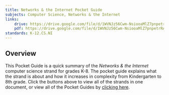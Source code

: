 ```yaml
---
title: Networks & the Internet Pocket Guide
subjects: Computer Science, Networks & the Internet
links:
    drive: https://drive.google.com/file/d/1WVNJz56Cwm-NsiooaMlZ7pnpetrRA3OV/view?usp=sharing
    pdf: https://drive.google.com/file/d/1WVNJz56Cwm-NsiooaMlZ7pnpetrRA3OV/view?usp=sharing
standards: K-12.CS.NI
---
```


## Overview

This Pocket Guide is a quick summary of the *Networks & the Internet* computer science strand for grades K-8. The pocket guide explains what the strand is about and how it increases in complexity from Kindergarten to 8th grade. Click the buttons above to view all of the strands in one document, or view all of the Pocket Guides by [clicking here](/library/browse/integration-toolkit/pocket-guides).
